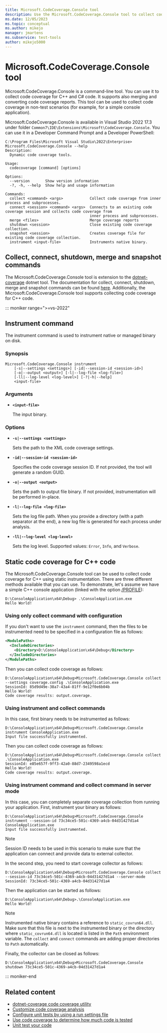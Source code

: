 ```yaml
---
title: Microsoft.CodeCoverage.Console tool
description: Use the Microsoft.CodeCoverage.Console tool to collect code coverage for C++ and C# code in nontest scenarios, and merge and convert code coverage reports.
ms.date: 12/05/2023
ms.topic: conceptual
ms.author: mikejo
manager: jmartens
ms.subservice: test-tools
author: mikejo5000
---
```

# Microsoft.CodeCoverage.Console tool

Microsoft.CodeCoverage.Console is a command-line tool. You can use it to collect code coverage for C++ and C# code. It supports also merging and converting code coverage reports. This tool can be used to collect code coverage in non-test scenarios (for example, for a simple console application).

Microsoft.CodeCoverage.Console is available in Visual Studio 2022 17.3 under folder `Common7\IDE\Extensions\Microsoft\CodeCoverage.Console`. You can use it in a Developer Command Prompt and a Developer PowerShell:

```console
C:\Program Files\Microsoft Visual Studio\2022\Enterprise> Microsoft.CodeCoverage.Console --help
Description:
  Dynamic code coverage tools.

Usage:
  codecoverage [command] [options]

Options:
  --version       Show version information
  -?, -h, --help  Show help and usage information

Commands:
  collect <command> <args>            Collect code coverage from inner process and subprocesses.
  connect <session> <command> <args>  Connects to an existing code coverage session and collects code coverage from
                                      inner process and subprocesses.
  merge <files>                       Merge coverage reports
  shutdown <session>                  Close existing code coverage collection.
  snapshot <session>                  Creates coverage file for existing code coverage collection.
  instrument <input-file>             Instruments native binary.

```

## Collect, connect, shutdown, merge and snapshot commands

The Microsoft.CodeCoverage.Console tool is extension to the [dotnet-coverage](/dotnet/core/additional-tools/dotnet-coverage) dotnet tool. The documentation for collect, connect, shutdown, merge and snapshot commands can be found [here](/dotnet/core/additional-tools/dotnet-coverage). Additionally, the Microsoft.CodeCoverage.Console tool supports collecting code coverage for C++ code.

::: moniker range=">=vs-2022"
## Instrument command

The instrument command is used to instrument native or managed binary on disk. 

### Synopsis

```console
Microsoft.CodeCoverage.Console instrument
    [-s|--settings <settings>] [-id|--session-id <session-id>]
    [-o|--output <output>] [-l|--log-file <log-file>]
    [-ll|--log-level <log-level>] [-?|-h|--help]
    <input-file>
```

### Arguments

* **`<input-file>`**

  The input binary.

### Options

* **`-s|--settings <settings>`**

  Sets the path to the XML code coverage settings.

* **`-id|--session-id <session-id>`**

  Specifies the code coverage session ID. If not provided, the tool will generate a random GUID.

* **`-o|--output <output>`**

  Sets the path to output file binary. If not provided, instrumentation will be performed in-place.

* **`-l|--log-file <log-file>`**

  Sets the log file path. When you provide a directory (with a path separator at the end), a new log file is generated for each process under analysis.

* **`-ll|--log-level <log-level>`**

  Sets the log level. Supported values: `Error`, `Info`, and  `Verbose`.

## Static code coverage for C++ code

The Microsoft.CodeCoverage.Console tool can be used to collect code coverage for C++ using static instrumentation. There are three different methods available that you can use. To demonstrate, let's assume we have a simple C++ console application (linked with the option [/PROFILE](/cpp/build/reference/profile-performance-tools-profiler)):

```console
D:\ConsoleApplication\x64\Debug> .\ConsoleApplication.exe
Hello World!
```

### Using only collect command with configuration

If you don't want to use the `instrument` command, then the files to be instrumented need to be specified in a configuration file as follows:

```xml
<ModulePaths>
  <IncludeDirectories>
    <Directory>D:\ConsoleApplication\x64\Debug</Directory>
  </IncludeDirectories>
</ModulePaths>
```

Then you can collect code coverage as follows:

```console
D:\ConsoleApplication\x64\Debug>Microsoft.CodeCoverage.Console collect --settings coverage.config .\ConsoleApplication.exe
SessionId: 85d9d49e-38a7-43a4-81ff-9e12f0e6b04b
Hello World!
Code coverage results: output.coverage.
```

### Using instrument and collect commands

In this case, first binary needs to be instrumented as follows:

```console
D:\ConsoleApplication\x64\Debug>Microsoft.CodeCoverage.Console instrument ConsoleApplication.exe
Input file successfully instrumented.
```

Then you can collect code coverage as follows:

```console
D:\ConsoleApplication\x64\Debug>Microsoft.CodeCoverage.Console collect .\ConsoleApplication.exe
SessionId: e85e657f-9ff3-42a0-88d7-2349598a1ecd
Hello World!
Code coverage results: output.coverage.
```

### Using instrument command and collect command in server mode

In this case, you can completely separate coverage collection from running your application. First, instrument your binary as follows:

```console
D:\ConsoleApplication\x64\Debug>Microsoft.CodeCoverage.Console instrument --session-id 73c34ce5-501c-4369-a4cb-04d31427d1a4 ConsoleApplication.exe
Input file successfully instrumented.
```

> [!NOTE]
> Session ID needs to be used in this scenario to make sure that the application can connect and provide data to external collector.

In the second step, you need to start coverage collector as follows:

```console
D:\ConsoleApplication\x64\Debug>Microsoft.CodeCoverage.Console collect --session-id 73c34ce5-501c-4369-a4cb-04d31427d1a4 --server-mode
SessionId: 73c34ce5-501c-4369-a4cb-04d31427d1a4
```

Then the application can be started as follows:

```console
D:\ConsoleApplication\x64\Debug>.\ConsoleApplication.exe
Hello World!
```
> [!NOTE]
> Instrumented native binary contains a reference to `static_covrun64.dll`. Make sure that this file is next to the instrumented binary or the directory where `static_covrun64.dll` is located is listed in the `Path` environment variable. The `collect` and `connect` commands are adding proper directories to `Path` automatically.

Finally, the collector can be closed as follows:

```console
D:\ConsoleApplication\x64\Debug>Microsoft.CodeCoverage.Console shutdown 73c34ce5-501c-4369-a4cb-04d31427d1a4
```

::: moniker-end

## Related content

- [dotnet-coverage code coverage utility](/dotnet/core/additional-tools/dotnet-coverage)
- [Customize code coverage analysis](../test/customizing-code-coverage-analysis.md)
- [Configure unit tests by using a run settings file](../test/configure-unit-tests-by-using-a-dot-runsettings-file.md)
- [Use code coverage to determine how much code is tested](../test/using-code-coverage-to-determine-how-much-code-is-being-tested.md)
- [Unit test your code](../test/unit-test-your-code.md)

